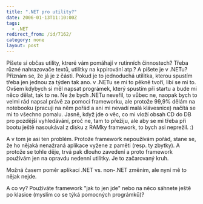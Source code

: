 ```yaml
---
title: ".NET pro utility?"
date: 2006-01-13T11:10:00Z
tags:
  - .NET
redirect_from: /id/7162/
category: none
layout: post
---
```

Píšete si občas utility, ktreré vám pomáhají v rutinních činnostech? Třeba různé nahrazovače textů, utilitky na kppirování atp.? A píšete je v .NETu? Přiznám se, že já je z části. Pokud je to jednoduchá utilitka, kterou spustím třeba jen jednou za týden tak ano. v .NETu se mi to pěkně tvoří, libí se mi to. Ovšem kdybych si měl napsat prográmek, který spustím při startu a bude mi něco dělat, tak to ne. Ne že bych .NETu neveřil, to vůbec ne, naopak bych to velmi rád napsal právě za pomoci frameworku, ale protože 99,9% dělám na notebooku (pracuji na něm pořád a ani mi nevadí malá klávesnice) načítá se mi to všechno pomalu. Jasně, když jde o věc, co mi vloží obsah CD do DB pro pozdější vyhledávání, proč ne, tam to přežiju, ale aby se mi třeba při bootu ještě nasoukával z disku z RAMky framework, to bych asi neprežil. :)

A v tom je asi ten problém. Protože framework nepoužívám pořád, stane se, že ho nějaká nenažraná aplikace vyžene z paměti (resp. ty zbytky). A protože se tohle děje, trvá pak dlouho zavedení a proto framework používám jen na opravdu nedenní utilitky. Je to začarovaný kruh.

Možná časem poměr aplikací .NET vs. non-.NET změním, ale nyní mě to nějak nejde.

A co vy? Používáte framework "jak to jen jde" nebo na něco sáhnete ještě po klasice (myslím co se týká pomocných prográmků)?

